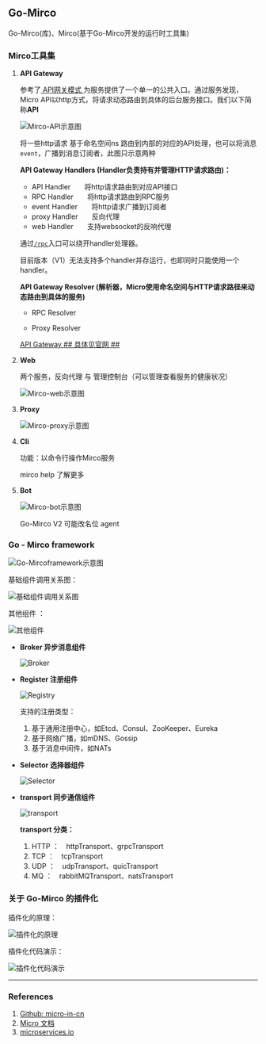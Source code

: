 ## Go-Mirco

Go-Mirco(库)、Mirco(基于Go-Mirco开发的运行时工具集)



### Mirco工具集

1. **API Gateway**

    参考了[ API网关模式 ](http://microservices.io/patterns/apigateway.html)为服务提供了一个单一的公共入口。通过服务发现，Micro API以http方式，将请求动态路由到具体的后台服务接口。我们以下简称**API**

    ![Mirco-API示意图](https://github.com/Jchaokai/Cloud-Resources/blob/master/images/Mirco/Mirco-API.JPG)

    将一些http请求 基于命名空间ns 路由到内部的对应的API处理，也可以将消息`event`，广播到消息订阅者，此图只示意两种

    **API Gateway  Handlers  (Handler负责持有并管理HTTP请求路由)：**

    - API Handler&emsp;&emsp;将http请求路由到对应API接口
    - RPC Handler&emsp;&emsp;将http请求路由到RPC服务
    - event Handler&emsp;&emsp;将http请求广播到订阅者
    - proxy Handler&emsp;&emsp;反向代理
    - web Handler&emsp;&emsp;支持websocket的反响代理

    通过[`/rpc`](https://micro.mu/docs/cn/api.html#rpc-endpoint)入口可以绕开handler处理器。

    目前版本（V1）无法支持多个handler并存运行，也即同时只能使用一个handler。

    **API Gateway Resolver (解析器，Micro使用命名空间与HTTP请求路径来动态路由到具体的服务)**

    - RPC Resolver

    - Proxy Resolver

        

    [API Gateway  ## 具体见官网 ##](https://micro.mu/docs/cn/api.html)

    

2. **Web**

    两个服务，反向代理 与 管理控制台（可以管理查看服务的健康状况）

    ![Mirco-web示意图](https://github.com/Jchaokai/Cloud-Resources/blob/master/images/Mirco/Mirco-web.JPG)

    

3. **Proxy**

    ![Mirco-proxy示意图](https://github.com/Jchaokai/Cloud-Resources/blob/master/images/Mirco/Mirco-proxy.JPG)

    

4. **Cli**

    功能：以命令行操作Mirco服务

    mirco help 了解更多

    

5. **Bot**

    ![Mirco-bot示意图](https://github.com/Jchaokai/Cloud-Resources/blob/master/images/Mirco/Mirco-bot.JPG)

    Go-Mirco V2 可能改名位  agent



### Go - Mirco framework

![Go-Mircoframework示意图](https://github.com/Jchaokai/Cloud-Resources/blob/master/images/Mirco/Go-Mirco-framework.JPG)

基础组件调用关系图：

![基础组件调用关系图](https://github.com/Jchaokai/Cloud-Resources/blob/master/images/Mirco/Go-Mirco%E5%85%B6%E4%BB%96%E7%BB%84%E4%BB%B6.JPG)

其他组件 ：

![其他组件](https://github.com/Jchaokai/Cloud-Resources/blob/master/images/Mirco/Go-Mirco%E5%85%B6%E4%BB%96%E7%BB%84%E4%BB%B6.JPG)

- **Broker 异步消息组件**

    ![Broker](https://github.com/Jchaokai/Cloud-Resources/blob/master/images/Mirco/Go-Mirco-broker.JPG)

- **Register 注册组件**

    ![Registry](https://github.com/Jchaokai/Cloud-Resources/blob/master/images/Mirco/Go-Mirco-registry.JPG)

    支持的注册类型：

    1. 基于通用注册中心，如Etcd、Consul、ZooKeeper、Eureka
    2. 基于网络广播，如mDNS、Gossip
    3. 基于消息中间件，如NATs

- **Selector 选择器组件**

    ![Selector](https://github.com/Jchaokai/Cloud-Resources/blob/master/images/Mirco/Go-Mirco-selector.JPG)

- **transport 同步通信组件**

    ![transport](https://github.com/Jchaokai/Cloud-Resources/blob/master/images/Mirco/Go-Mirco-transport.JPG)

    **transport 分类：**

    1. HTTP ：&emsp;httpTransport、grpcTransport
    2. TCP ：&emsp;tcpTransport
    3. UDP ：&emsp;udpTransport、quicTransport
    4. MQ ：&emsp;rabbitMQTransport、natsTransport



### 关于 Go-Mirco 的插件化

插件化的原理：

![插件化的原理](https://github.com/Jchaokai/Cloud-Resources/blob/master/images/Mirco/Go-Mirco%E6%8F%92%E4%BB%B6%E5%8C%96%E5%8E%9F%E7%90%86.JPG)

插件化代码演示：

![插件化代码演示](https://github.com/Jchaokai/Cloud-Resources/blob/master/images/Mirco/Go-Mirco%E6%8F%92%E4%BB%B6%E5%8C%96%E4%BB%A3%E7%A0%81%E6%BC%94%E7%A4%BA.JPG)



------



### References

1. [Github: micro-in-cn](https://github.com/micro-in-cn)
2. [Micro 文档](https://micro.mu/docs/cn/index.html)
3. [microservices.io](https://microservices.io/)

